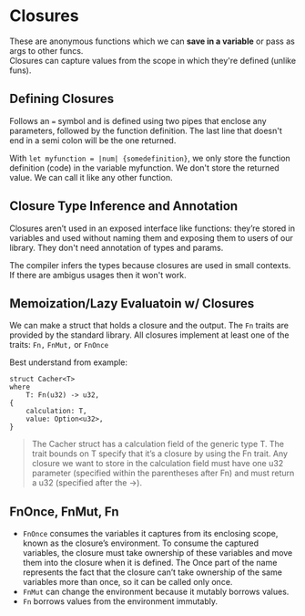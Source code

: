 # Closures

These are anonymous functions which we can **save in a variable** or pass as args to other funcs.  
Closures can capture values from the scope in which they're defined (unlike funs).

## Defining Closures

Follows an `=` symbol and is defined using two pipes that enclose any parameters, followed by the function definition. The last line that doesn't end in a semi colon will be the one returned.

With `let myfunction = |num| {somedefinition}`, we only store the function definition (code) in the variable myfunction. We don't store the returned value. We can call it like any other function.

## Closure Type Inference and Annotation

Closures aren’t used in an exposed interface like functions: they’re stored in variables and used without naming them and exposing them to users of our library. They don't need annotation of types and params.

The compiler infers the types because closures are used in small contexts. If there are ambigus usages then it won't work.

## Memoization/Lazy Evaluatoin w/ Closures

We can make a struct that holds a closure and the output.
The `Fn` traits are provided by the standard library. All closures implement at least one of the traits: `Fn,` `FnMut,` or `FnOnce`

Best understand from example: 
```
struct Cacher<T>
where
    T: Fn(u32) -> u32,
{
    calculation: T,
    value: Option<u32>,
}
```
> The Cacher struct has a calculation field of the generic type T. The trait bounds on T specify that it’s a closure by using the Fn trait. Any closure we want to store in the calculation field must have one u32 parameter (specified within the parentheses after Fn) and must return a u32 (specified after the ->).


## FnOnce, FnMut, Fn  
- `FnOnce` consumes the variables it captures from its enclosing scope, known as the closure’s environment. To consume the captured variables, the closure must take ownership of these variables and move them into the closure when it is defined. The Once part of the name represents the fact that the closure can’t take ownership of the same variables more than once, so it can be called only once.
- `FnMut` can change the environment because it mutably borrows values.
- `Fn` borrows values from the environment immutably.

